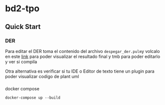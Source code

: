 # bd2-tpo

## Quick Start

### DER
Para editar el DER toma el contenido del archivo `despegar_der.pulm`y volcalo en este [link](https://editor.plantuml.com/uml) para poder visualizar el resultado final y tmb para poder editarlo y ver si compila

Otra alternativa es verificar si tu IDE o Editor de texto tiene un plugin para poder visualizar codigo de plant uml


### 
docker compose
```
docker-compose up --build 
```